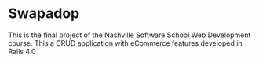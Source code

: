 Swapadop
========

This is the final project of the Nashville Software School Web Development course. This a CRUD application with eCommerce features developed in Rails 4.0 
